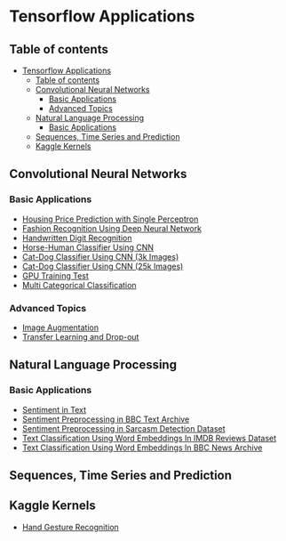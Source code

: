 # Tensorflow Applications
## Table of contents

- [Tensorflow Applications](#Tensorflow-Applications)
  - [Table of contents](#Table-of-contents)
  - [Convolutional Neural Networks](#Convolutional-Neural-Networks)
    - [Basic Applications](#Basic-Applications)
    - [Advanced Topics](#Advanced-Topics)
  - [Natural Language Processing](#Natural-Language-Processing)
    - [Basic Applications](#Basic-Applications-1)
  - [Sequences, Time Series and Prediction](#Sequences-Time-Series-and-Prediction)
  - [Kaggle Kernels](#Kaggle-Kernels)

## Convolutional Neural Networks
### Basic Applications
- [Housing Price Prediction with Single Perceptron](/Applications/Housing_Price_Prediction_with_Single_Perceptron.ipynb)
- [Fashion Recognition Using Deep Neural Network](/Applications/Fashion_Recognition_(DNN_and_CNN).ipynb)
- [Handwritten Digit Recognition](/Applications/Handwritten_Digit_Recognition.ipynb)
- [Horse-Human Classifier Using CNN](/Applications/Horse-Human_Classifier_Using_CNN.ipynb)
- [Cat-Dog Classifier Using CNN (3k Images)](/Applications/Cat-Dog_Classifier_(3k_Images).ipynb)
- [Cat-Dog Classifier Using CNN (25k Images)](/Applications/Cat-Dog_Classifier_(25k_Images).ipynb)
- [GPU Training Test](/Applications/GPU_Training_Test.ipynb)
- [Multi Categorical Classification](Applications/Multi_Categorical_Classification.ipynb)
### Advanced Topics
-  [Image Augmentation](/Applications/Image_Augmentation.ipynb)
-  [Transfer Learning and Drop-out](/Applications/Transfer_Learning_and_Drop-out.ipynb)

## Natural Language Processing
### Basic Applications
- [Sentiment in Text](\Applications/Sentiment_in_Texts.ipynb)
- [Sentiment Preprocessing in BBC Text Archive](\Applications/Sentiment_Preprocessing_in_BBC_Text_Archive.ipynb)
- [Sentiment Preprocessing in Sarcasm Detection Dataset](\Applications/Sentiment_Preprocessing_in_Sarcasm_Detection_Dataset.ipynb)
- [Text Classification Using Word Embeddings In IMDB Reviews Dataset](/Applications/Text_Classification_Using_Word_Embeddings_In_IMDB_Reviews_Dataset.ipynb)
- [Text Classification Using Word Embeddings In BBC News Archive](/Applications/Text_Classification_Using_Word_Embeddings_In_BBC_News_Archive.ipynb)

## Sequences, Time Series and Prediction

## Kaggle Kernels
- [Hand Gesture Recognition](/Applications/Hand_Gesture_Recognition_Using_CNN.ipynb)